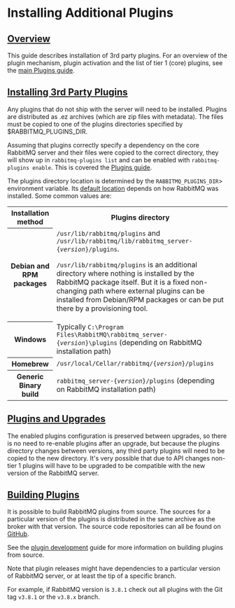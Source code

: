 <!--
Copyright (c) 2007-2020 Pivotal Software, Inc.

All rights reserved. This program and the accompanying materials
are made available under the terms of the under the Apache License,
Version 2.0 (the "License”); you may not use this file except in compliance
with the License. You may obtain a copy of the License at

https://www.apache.org/licenses/LICENSE-2.0

Unless required by applicable law or agreed to in writing, software
distributed under the License is distributed on an "AS IS" BASIS,
WITHOUT WARRANTIES OR CONDITIONS OF ANY KIND, either express or implied.
See the License for the specific language governing permissions and
limitations under the License.
-->

# Installing Additional Plugins

## <a id="overview" class="anchor" href="#overview">Overview</a>

This guide describes installation of 3rd party plugins.
For an overview of the plugin mechanism, plugin activation and
the list of tier 1 (core) plugins, see the [main Plugins guide](/plugins.html).


## <a id="installing-custom-plugins" class="anchor" href="#installing-custom-plugins">Installing 3rd Party Plugins</a>

Any plugins that do not ship with the server will need to be
installed. Plugins are distributed as .ez archives (which are zip files with metadata).
The files must be copied to one of the plugins
directories specified by <span class="envvar">$RABBITMQ_PLUGINS_DIR</span>.

Assuming that plugins correctly specify a dependency on the core RabbitMQ server
and their files were copied to the correct directory, they will show up in
`rabbitmq-plugins list` and can be enabled with
`rabbitmq-plugins enable`. This is covered the [Plugins guide](/plugins.html).

The plugins directory location is determined by the `RABBITMQ_PLUGINS_DIR`> environment variable.
Its [default location](/relocate.html) depends on how RabbitMQ was installed. Some common values are:

<table>
  <tr>
    <th>Installation method</th>
    <th>Plugins directory</th>
  </tr>
  <tr>
    <th>Debian and RPM packages</th>
    <td>
      <code>/usr/lib/rabbitmq/plugins</code> and <code>/usr/lib/rabbitmq/lib/rabbitmq_server-{<i>version</i>}/plugins</code>.
      <p>
        <code>/usr/lib/rabbitmq/plugins</code> is an additional
        directory where nothing is installed by the RabbitMQ
        package itself. But it is a fixed non-changing path
        where external plugins can be installed from Debian/RPM
        packages or can be put there by a provisioning tool.
      </p>
    </td>
  </tr>
  <tr>
    <th>Windows</th>
    <td>
      Typically <code>C:\Program Files\RabbitMQ\rabbitmq_server-{<i>version</i>}\plugins</code>
      (depending on RabbitMQ installation path)
    </td>
  </tr>
  <tr>
    <th>Homebrew</th>
    <td>
      <code>/usr/local/Cellar/rabbitmq/{<i>version</i>}/plugins</code>
    </td>
  </tr>
  <tr>
    <th>Generic Binary build</th>
    <td>
      <code>rabbitmq_server-{<i>version</i>}/plugins</code>
      (depending on RabbitMQ installation path)
    </td>
  </tr>
</table>


## <a id="upgrades" class="anchor" href="#upgrades">Plugins and Upgrades</a>

The enabled plugins configuration is preserved between
upgrades, so there is no need to re-enable plugins after an
upgrade, but because the plugins directory changes between
versions, any third party plugins will need to be copied to
the new directory. It's very possible that due to API
changes non-tier 1 plugins will have to be upgraded to be compatible
with the new version of the RabbitMQ server.


## <a id="building" class="anchor" href="#building">Building Plugins</a>

It is possible to build RabbitMQ plugins from source.  The sources for a
particular version of the plugins is distributed in the same
archive as the broker with that version.  The source code
repositories can all be found on [GitHub](https://github.com/rabbitmq).

See the [plugin development](plugin-development.html) guide for more information on building plugins from source.

Note that plugin releases might have dependencies to a particular
version of RabbitMQ server, or at least the tip of a specific branch.

For example, if RabbitMQ version is `3.8.1` check out all plugins with the Git tag `v3.8.1` or the `v3.8.x` branch.
